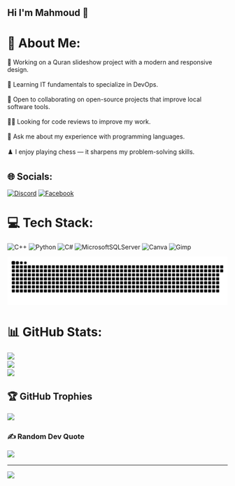 ## Hi I'm Mahmoud 👋
# 💫 About Me:
🔭 Working on a Quran slideshow project with a modern and responsive design.<br><br>🌱 Learning IT fundamentals to specialize in DevOps.<br><br>🤝 Open to collaborating on open-source projects that improve local software tools.<br><br>🙋‍♂️ Looking for code reviews to improve my work.<br><br>💬 Ask me about my experience with programming languages.<br><br>♟️ I enjoy playing chess — it sharpens my problem-solving skills.


## 🌐 Socials:
[![Discord](https://img.shields.io/badge/Discord-%237289DA.svg?logo=discord&logoColor=white)](https://discord.gg/mahmoud_gafaar) [![Facebook](https://img.shields.io/badge/Facebook-%231877F2.svg?logo=Facebook&logoColor=white)](https://facebook.com/mahmoudragabgafaar) 

# 💻 Tech Stack:
![C++](https://img.shields.io/badge/c++-%2300599C.svg?style=for-the-badge&logo=c%2B%2B&logoColor=white) ![Python](https://img.shields.io/badge/python-3670A0?style=for-the-badge&logo=python&logoColor=ffdd54) ![C#](https://img.shields.io/badge/c%23-%23239120.svg?style=for-the-badge&logo=csharp&logoColor=white) ![MicrosoftSQLServer](https://img.shields.io/badge/Microsoft%20SQL%20Server-CC2927?style=for-the-badge&logo=microsoft%20sql%20server&logoColor=white) ![Canva](https://img.shields.io/badge/Canva-%2300C4CC.svg?style=for-the-badge&logo=Canva&logoColor=white) ![Gimp](https://img.shields.io/badge/Gimp-657D8B?style=for-the-badge&logo=gimp&logoColor=FFFFFF)  

<picture>
  <source media="(prefers-color-scheme: dark)" srcset="https://raw.githubusercontent.com/Mahmoudgafaar/Mahmoudgafaar/output/github-snake-dark.svg" />
  <source media="(prefers-color-scheme: light)" srcset="https://raw.githubusercontent.com/Mahmoudgafaar/Mahmoudgafaar/output/github-snake.svg" />
  <img alt="github-snake" src="https://raw.githubusercontent.com/Mahmoudgafaar/Mahmoudgafaar/output/github-snake.svg" />
</picture> 

# 📊 GitHub Stats:
![](https://github-readme-stats.vercel.app/api?username=mahmoudgafaar&theme=gotham&hide_border=false&include_all_commits=true&count_private=false)<br/>
![](https://nirzak-streak-stats.vercel.app/?user=mahmoudgafaar&theme=gotham&hide_border=false)<br/>
![](https://github-readme-stats.vercel.app/api/top-langs/?username=mahmoudgafaar&theme=gotham&hide_border=false&include_all_commits=true&count_private=false&layout=compact)

## 🏆 GitHub Trophies
![](https://github-profile-trophy.vercel.app/?username=mahmoudgafaar&theme=gruvbox&no-frame=false&no-bg=true&margin-w=4)

### ✍️ Random Dev Quote
![](https://quotes-github-readme.vercel.app/api?type=horizontal&theme=radical)

---
[![](https://visitcount.itsvg.in/api?id=mahmoudgafaar&icon=3&color=0)](https://visitcount.itsvg.in)
